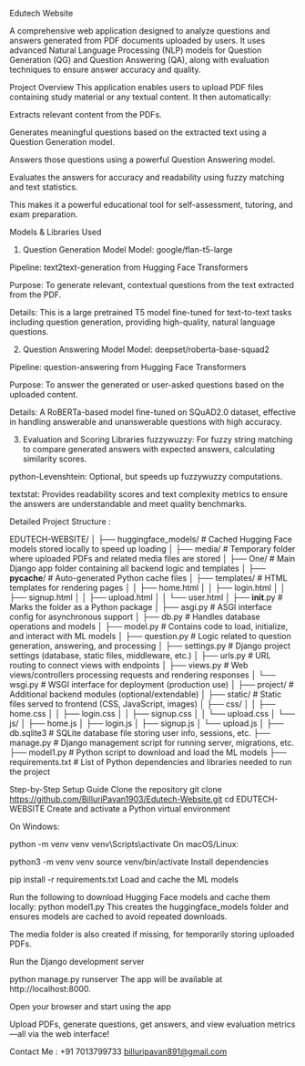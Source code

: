 Edutech Website


A comprehensive web application designed to analyze questions and answers generated from PDF documents uploaded by users. It uses advanced Natural Language Processing (NLP) models for Question Generation (QG) and Question Answering (QA), along with evaluation techniques to ensure answer accuracy and quality.

Project Overview
This application enables users to upload PDF files containing study material or any textual content. It then automatically:

Extracts relevant content from the PDFs.

Generates meaningful questions based on the extracted text using a Question Generation model.

Answers those questions using a powerful Question Answering model.

Evaluates the answers for accuracy and readability using fuzzy matching and text statistics.

This makes it a powerful educational tool for self-assessment, tutoring, and exam preparation.

Models & Libraries Used
1. Question Generation Model
Model: google/flan-t5-large

Pipeline: text2text-generation from Hugging Face Transformers

Purpose: To generate relevant, contextual questions from the text extracted from the PDF.

Details: This is a large pretrained T5 model fine-tuned for text-to-text tasks including question generation, providing high-quality, natural language questions.

2. Question Answering Model
Model: deepset/roberta-base-squad2

Pipeline: question-answering from Hugging Face Transformers

Purpose: To answer the generated or user-asked questions based on the uploaded content.

Details: A RoBERTa-based model fine-tuned on SQuAD2.0 dataset, effective in handling answerable and unanswerable questions with high accuracy.

3. Evaluation and Scoring Libraries
fuzzywuzzy: For fuzzy string matching to compare generated answers with expected answers, calculating similarity scores.

python-Levenshtein: Optional, but speeds up fuzzywuzzy computations.

textstat: Provides readability scores and text complexity metrics to ensure the answers are understandable and meet quality benchmarks.



Detailed Project Structure :


EDUTECH-WEBSITE/
│
├── huggingface_models/          # Cached Hugging Face models stored locally to speed up loading
│
├── media/                       # Temporary folder where uploaded PDFs and related media files are stored
│
├── One/                        # Main Django app folder containing all backend logic and templates
│   ├── __pycache__/            # Auto-generated Python cache files
│   ├── templates/              # HTML templates for rendering pages
│   │   ├── home.html
│   │   ├── login.html
│   │   ├── signup.html
│   │   ├── upload.html
│   │   └── user.html
│   ├── __init__.py             # Marks the folder as a Python package
│   ├── asgi.py                 # ASGI interface config for asynchronous support
│   ├── db.py                   # Handles database operations and models
│   ├── model.py                # Contains code to load, initialize, and interact with ML models
│   ├── question.py             # Logic related to question generation, answering, and processing
│   ├── settings.py             # Django project settings (database, static files, middleware, etc.)
│   ├── urls.py                 # URL routing to connect views with endpoints
│   ├── views.py                # Web views/controllers processing requests and rendering responses
│   └── wsgi.py                 # WSGI interface for deployment (production use)
│
├── project/                    # Additional backend modules (optional/extendable)
│
├── static/                     # Static files served to frontend (CSS, JavaScript, images)
│   ├── css/
│   │   ├── home.css
│   │   ├── login.css
│   │   ├── signup.css
│   │   └── upload.css
│   └── js/
│       ├── home.js
│       ├── login.js
│       ├── signup.js
│       └── upload.js
│
├── db.sqlite3                  # SQLite database file storing user info, sessions, etc.
├── manage.py                  # Django management script for running server, migrations, etc.
├── model1.py                  # Python script to download and load the ML models
├── requirements.txt           # List of Python dependencies and libraries needed to run the project




Step-by-Step Setup Guide
Clone the repository
git clone https://github.com/BilluriPavan1903/Edutech-Website.git
cd EDUTECH-WEBSITE
Create and activate a Python virtual environment

On Windows:

python -m venv venv
venv\Scripts\activate
On macOS/Linux:

python3 -m venv venv
source venv/bin/activate
Install dependencies

pip install -r requirements.txt
Load and cache the ML models

Run the following to download Hugging Face models and cache them locally:
python model1.py
This creates the huggingface_models folder and ensures models are cached to avoid repeated downloads.

The media folder is also created if missing, for temporarily storing uploaded PDFs.

Run the Django development server

python manage.py runserver
The app will be available at http://localhost:8000.

Open your browser and start using the app

Upload PDFs, generate questions, get answers, and view evaluation metrics—all via the web interface!


Contact Me :
+91 7013799733
billuripavan891@gmail.com




